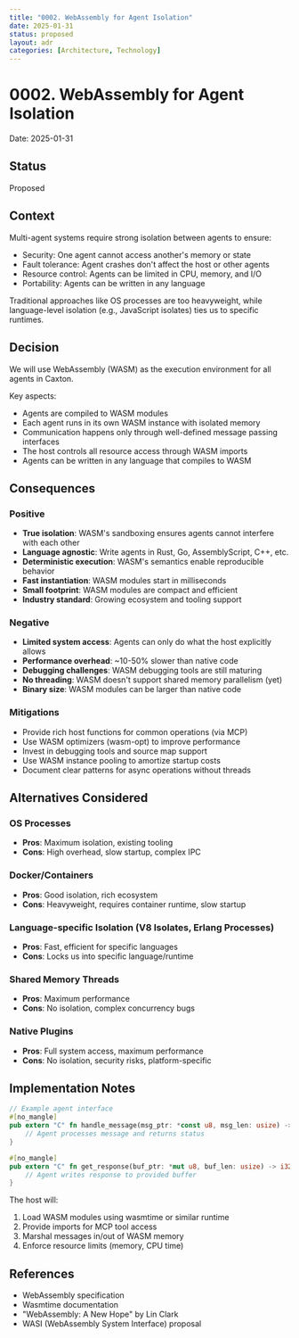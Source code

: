 ```yaml
---
title: "0002. WebAssembly for Agent Isolation"
date: 2025-01-31
status: proposed
layout: adr
categories: [Architecture, Technology]
---
```


# 0002. WebAssembly for Agent Isolation

Date: 2025-01-31

## Status

Proposed

## Context

Multi-agent systems require strong isolation between agents to ensure:
- Security: One agent cannot access another's memory or state
- Fault tolerance: Agent crashes don't affect the host or other agents
- Resource control: Agents can be limited in CPU, memory, and I/O
- Portability: Agents can be written in any language

Traditional approaches like OS processes are too heavyweight, while language-level isolation (e.g., JavaScript isolates) ties us to specific runtimes.

## Decision

We will use WebAssembly (WASM) as the execution environment for all agents in Caxton.

Key aspects:
- Agents are compiled to WASM modules
- Each agent runs in its own WASM instance with isolated memory
- Communication happens only through well-defined message passing interfaces
- The host controls all resource access through WASM imports
- Agents can be written in any language that compiles to WASM

## Consequences

### Positive

- **True isolation**: WASM's sandboxing ensures agents cannot interfere with each other
- **Language agnostic**: Write agents in Rust, Go, AssemblyScript, C++, etc.
- **Deterministic execution**: WASM's semantics enable reproducible behavior
- **Fast instantiation**: WASM modules start in milliseconds
- **Small footprint**: WASM modules are compact and efficient
- **Industry standard**: Growing ecosystem and tooling support

### Negative

- **Limited system access**: Agents can only do what the host explicitly allows
- **Performance overhead**: ~10-50% slower than native code
- **Debugging challenges**: WASM debugging tools are still maturing
- **No threading**: WASM doesn't support shared memory parallelism (yet)
- **Binary size**: WASM modules can be larger than native code

### Mitigations

- Provide rich host functions for common operations (via MCP)
- Use WASM optimizers (wasm-opt) to improve performance
- Invest in debugging tools and source map support
- Use WASM instance pooling to amortize startup costs
- Document clear patterns for async operations without threads

## Alternatives Considered

### OS Processes
- **Pros**: Maximum isolation, existing tooling
- **Cons**: High overhead, slow startup, complex IPC

### Docker/Containers
- **Pros**: Good isolation, rich ecosystem
- **Cons**: Heavyweight, requires container runtime, slow startup

### Language-specific Isolation (V8 Isolates, Erlang Processes)
- **Pros**: Fast, efficient for specific languages
- **Cons**: Locks us into specific language/runtime

### Shared Memory Threads
- **Pros**: Maximum performance
- **Cons**: No isolation, complex concurrency bugs

### Native Plugins
- **Pros**: Full system access, maximum performance
- **Cons**: No isolation, security risks, platform-specific

## Implementation Notes

```rust
// Example agent interface
#[no_mangle]
pub extern "C" fn handle_message(msg_ptr: *const u8, msg_len: usize) -> i32 {
    // Agent processes message and returns status
}

#[no_mangle]
pub extern "C" fn get_response(buf_ptr: *mut u8, buf_len: usize) -> i32 {
    // Agent writes response to provided buffer
}
```

The host will:
1. Load WASM modules using wasmtime or similar runtime
2. Provide imports for MCP tool access
3. Marshal messages in/out of WASM memory
4. Enforce resource limits (memory, CPU time)

## References

- WebAssembly specification
- Wasmtime documentation
- "WebAssembly: A New Hope" by Lin Clark
- WASI (WebAssembly System Interface) proposal
